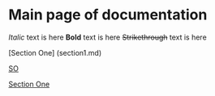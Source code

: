 # Main page of documentation

*Italic* text is here
**Bold** text is here
~~Strikethrough~~ text is here



[Section One] (section1.md)


[SO](section1.md)


[Section One](section1.md)
